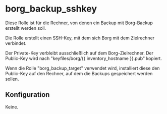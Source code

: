 # borg_backup_sshkey

Diese Rolle ist für die Rechner, von denen ein Backup mit Borg-Backup erstellt werden soll.

Die Rolle erstellt einen SSH-Key, mit dem sich Borg mit dem Zielrechner verbindet.

Der Private-Key verbleibt ausschließlich auf dem Borg-Zielrechner.
Der Public-Key wird nach "keyfiles/borg/{{ inventory_hostname }}.pub" kopiert.

Wenn die Rolle "borg_backup_target" verwendet wird, installiert diese den Public-Key auf den Rechner, auf dem die Backups gespeichert werden sollen.

## Konfiguration
Keine.